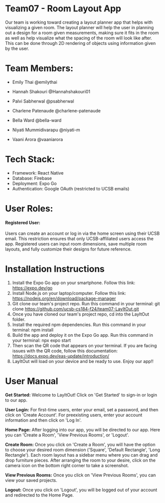 # Team07 - Room Layout App

Our team is working toward creating a layout planner app that helps with visualizing a given room. The layout planner will help the user in planning out a design for a room given measurements, making sure it fits in the room as well as help visualize what the spacing of the room will look like after. This can be done through 2D rendering of objects using information given by the user.

# Team Members:
* Emily Thai @emilythai
  
* Hannah Shakouri @Hannahshakouri01
* Palvi Sabherwal @psabherwal
* Charlene Patenaude @charlene-patenaude
* Bella Ward @bella-ward
* Niyati Mummidivarapu @niyati-m
* Vaani Arora @vaaniarora

# Tech Stack:
* Framework: React Native
* Database: Firebase
* Deployment: Expo Go
* Authentication: Google OAuth (restricted to UCSB emails)

# User Roles:
#### Registered User:
Users can create an account or log in via the home screen using their UCSB email. This restriction ensures that only UCSB-affiliated users access the app. Registered users can input room dimensions, save multiple room layouts, and fully customize their designs for future reference.

# Installation Instructions
1. Install the Expo Go app on your smartphone. Follow this link: https://expo.dev/go 
2. Install Node.js on your laptop/computer. Follow this link: https://nodejs.org/en/download/package-manager
3. Git clone our team's project repo. Run this command in your terminal: git clone https://github.com/ucsb-cs184-f24/team07-LayItOut.git
4. Once you have cloned our team's project repo, cd into the LayItOut folder.
5. Install the required npm dependencies. Run this command in your terminal: npm install
6. Build the app and deploy it on the Expo Go app. Run this command in your terminal: npx expo start
7. Then scan the QR code that appears on your terminal. If you are facing issues with the QR code, follow this documentation: https://docs.expo.dev/eas-update/introduction/
8. LayItOut will load on your device and be ready to use. Enjoy our app!!

# User Manual
**Get Started:** Welcome to LayItOut! Click on 'Get Started' to sign-in or login to our app.

**User Login:** For first-time users, enter your email, set a password, and then click on 'Create Account'. For preexisting users, enter your account information and then click on 'Log In'.

**Home Page:** After logging into our app, you will be directed to our app. Here you can 'Create a Room', 'View Previous Rooms', or 'Logout'. 

**Create Room:** Once you click on 'Create a Room', you will have the option to choose your desired room dimension ('Square', 'Default Rectangle', 'Long Rectangle'). Each room layout has a sidebar menu where you can drag and drop furniture pieces. After arranging the room to your desire, click on the camera icon on the bottom right corner to take a screenshot. 

**View Previous Rooms:** Once you click on 'View Previous Rooms', you can view your saved projects. 

**Logout:** Once you click on 'Logout', you will be logged out of your account and redirected to the Home Page.
